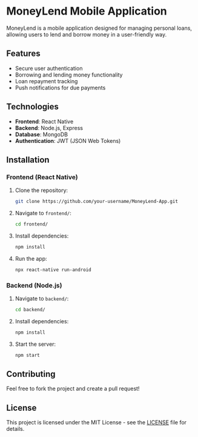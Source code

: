 # MoneyLend Mobile Application

MoneyLend is a mobile application designed for managing personal loans, allowing users to lend and borrow money in a user-friendly way.

## Features
- Secure user authentication
- Borrowing and lending money functionality
- Loan repayment tracking
- Push notifications for due payments

## Technologies
- **Frontend**: React Native
- **Backend**: Node.js, Express
- **Database**: MongoDB
- **Authentication**: JWT (JSON Web Tokens)

## Installation

### Frontend (React Native)
1. Clone the repository: 
    ```bash
    git clone https://github.com/your-username/MoneyLend-App.git
    ```
2. Navigate to `frontend/`:
    ```bash
    cd frontend/
    ```
3. Install dependencies:
    ```bash
    npm install
    ```
4. Run the app:
    ```bash
    npx react-native run-android
    ```

### Backend (Node.js)
1. Navigate to `backend/`:
    ```bash
    cd backend/
    ```
2. Install dependencies:
    ```bash
    npm install
    ```
3. Start the server:
    ```bash
    npm start
    ```

## Contributing
Feel free to fork the project and create a pull request!

## License
This project is licensed under the MIT License - see the [LICENSE](LICENSE) file for details.

